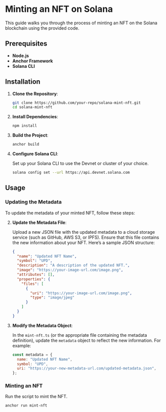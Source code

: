 # Minting an NFT on Solana

This guide walks you through the process of minting an NFT on the Solana blockchain using the provided code.

## Prerequisites

- **Node.js**
- **Anchor Framework**
- **Solana CLI**

## Installation

1. **Clone the Repository**:

   ```bash
   git clone https://github.com/your-repo/solana-mint-nft.git
   cd solana-mint-nft
   ```

2. **Install Dependencies**:

   ```bash
   npm install
   ```

3. **Build the Project**:

   ```bash
   anchor build
   ```

4. **Configure Solana CLI**:

   Set up your Solana CLI to use the Devnet or cluster of your choice.

   ```bash
   solana config set --url https://api.devnet.solana.com
   ```

## Usage

### Updating the Metadata

To update the metadata of your minted NFT, follow these steps:

2. **Update the Metadata File**:

   Upload a new JSON file with the updated metadata to a cloud storage service (such as GitHub, AWS S3, or IPFS). Ensure that this file contains the new information about your NFT. Here’s a sample JSON structure:

   ```json
   {
     "name": "Updated NFT Name",
     "symbol": "UPD",
     "description": "A description of the updated NFT.",
     "image": "https://your-image-url.com/image.png",
     "attributes": [],
     "properties": {
       "files": [
         {
           "uri": "https://your-image-url.com/image.png",
           "type": "image/jpeg"
         }
       ]
     }
   }
   ```

3. **Modify the Metadata Object**:

   In the `mint-nft.ts` (or the appropriate file containing the metadata definition), update the `metadata` object to reflect the new information. For example:

   ```javascript
   const metadata = {
     name: "Updated NFT Name",
     symbol: "UPD",
     uri: "https://your-new-metadata-url.com/updated-metadata.json",
   };
   ```

### Minting an NFT

Run the script to mint the NFT.

```bash
anchor run mint-nft
```
